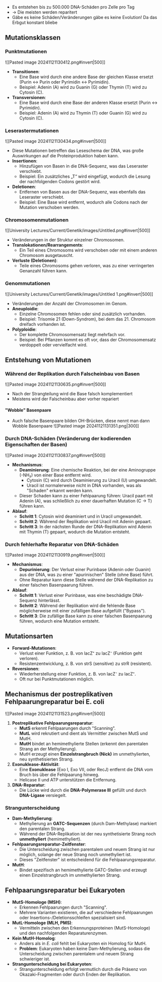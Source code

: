 - Es entstehen bis zu 500.000 DNA-Schäden pro Zelle pro Tag
- -> Die meisten werden reparitert
- Gäbe es keine Schäden/Veränderungen gäbe es keine Evolution! Da das Erbgut konstant bliebe
## Mutationsklassen
### Punktmutationen
![[Pasted image 20241121130412.png#invert|500]]
- **Transitionen**:
    - Eine Base wird durch eine andere Base der gleichen Klasse ersetzt (Purin ↔ Purin oder Pyrimidin ↔ Pyrimidin).
    - Beispiel: Adenin (A) wird zu Guanin (G) oder Thymin (T) wird zu Cytosin (C).
- **Transversionen**:
    - Eine Base wird durch eine Base der anderen Klasse ersetzt (Purin ↔ Pyrimidin).
    - Beispiel: Adenin (A) wird zu Thymin (T) oder Guanin (G) wird zu Cytosin (C).
### Leserastermutationen
![[Pasted image 20241121130434.png#invert|500]]
- Diese Mutationen betreffen das Leseschema der DNA, was große Auswirkungen auf die Proteinproduktion haben kann.
- **Insertionen**:
    - Hinzufügen von Basen in die DNA-Sequenz, was das Leseraster verschiebt.
    - Beispiel: Ein zusätzliches „T“ wird eingefügt, wodurch die Lesung der nachfolgenden Codons gestört wird.
- **Deletionen**:
    - Entfernen von Basen aus der DNA-Sequenz, was ebenfalls das Leseraster verschiebt.
    - Beispiel: Eine Base wird entfernt, wodurch alle Codons nach der Mutation verschoben werden.
### Chromosomenmutationen
![[University Lectures/Current/Genetik/images/Untitled.png#invert|500]]
- Veränderungen in der Struktur einzelner Chromosomen.
- **Translokationen/Rearrangements**:
    - Ein Teil eines Chromosoms wird verschoben oder mit einem anderen Chromosom ausgetauscht.
- **Verluste (Deletionen)**:
    - Teile eines Chromosoms gehen verloren, was zu einer verringerten Genanzahl führen kann.
### Genommutationen
![[University Lectures/Current/Genetik/images/Untitled 1.png#invert|500]]
- Veränderungen der Anzahl der Chromosomen im Genom.
- **Aneuploidie**:
    - Einzelne Chromosomen fehlen oder sind zusätzlich vorhanden.
    - Beispiel: Trisomie 21 (Down-Syndrom), bei dem das 21. Chromosom dreifach vorhanden ist.
- **Polyploidie**:
    - Der komplette Chromosomensatz liegt mehrfach vor.
    - Beispiel: Bei Pflanzen kommt es oft vor, dass der Chromosomensatz verdoppelt oder vervielfacht wird.
## Entstehung von Mutationen
### Während der Replikation durch Falscheinbau von Basen
![[Pasted image 20241121130635.png#invert|500]]
- Nach der Strangteilung wird die Base falsch komplementiert
- Meistens wird der Falscheinbau aber vorher repariert
#### "Wobble" Basenpaare
- Auch falsche Basenpaare bilden OH-Brücken, diese nennt man dann Wobble Basenpaare
![[Pasted image 20241121131351.png|300]]
### Durch DNA-Schäden (Veränderung der kodierenden Eigenschaften der Basen)
![[Pasted image 20241121130837.png#invert|500]]
- **Mechanismus**:
    - **Deaminierung**: Eine chemische Reaktion, bei der eine Aminogruppe (-NH₂) von einer Base entfernt wird.
        - Cytosin (C) wird durch Deaminierung zu Uracil (U) umgewandelt.
        - Uracil ist normalerweise nicht in DNA vorhanden, was als "Schaden" erkannt werden kann.
    - Dieser Schaden kann zu einer Fehlpaarung führen: Uracil paart mit Adenin (A), was schließlich zu einer dauerhaften Mutation (C → T) führen kann.
- **Ablauf**:
    - **Schritt 1**: Cytosin wird deaminiert und in Uracil umgewandelt.
    - **Schritt 2**: Während der Replikation wird Uracil mit Adenin gepaart.
    - **Schritt 3**: In der nächsten Runde der DNA-Replikation wird Adenin mit Thymin (T) gepaart, wodurch die Mutation entsteht.
### Durch fehlerhafte Reparatur von DNA-Schäden
![[Pasted image 20241121130919.png#invert|500]]
- **Mechanismus**:
    - **Depurinierung**: Der Verlust einer Purinbase (Adenin oder Guanin) aus der DNA, was zu einer "apurinischen" Stelle (ohne Base) führt.
    - Ohne Reparatur kann diese Stelle während der DNA-Replikation zu einer falschen Basenpaarung führen.
- **Ablauf**:
    - **Schritt 1**: Verlust einer Purinbase, was eine beschädigte DNA-Sequenz hinterlässt.
    - **Schritt 2**: Während der Replikation wird die fehlende Base möglicherweise mit einer zufälligen Base aufgefüllt ("Bypass").
    - **Schritt 3**: Die zufällige Base kann zu einer falschen Basenpaarung führen, wodurch eine Mutation entsteht.
## Mutationsarten
- **Forward-Mutationen**:
    - Verlust einer Funktion, z. B. von lacZ⁺ zu lacZ⁻ (Funktion geht verloren).
    - Resistenzentwicklung, z. B. von strS (sensitive) zu strR (resistent).
- **Reversionen**:
    - Wiederherstellung einer Funktion, z. B. von lacZ⁻ zu lacZ⁺.
    - Oft nur bei Punktmutationen möglich.
## Mechanismus der postreplikativen Fehlpaarungreparatur bei E. coli
![[Pasted image 20241121131523.png#invert|500]]
1. **Postreplikative Fehlpaarungsreparatur**:
    - **MutS** erkennt Fehlpaarungen durch "Scanning".
    - **MutL** wird rekrutiert und dient als Vermittler zwischen MutS und MutH.
    - **MutH** bindet an hemimethylierte Stellen (erkennt den parentalen Strang an der Methylierung).
    - MutH erzeugt einen **Einzelstrangbruch (Nick)** im unmethylierten, neu synthetisierten Strang.
2. **Exonuklease-Aktivität**:
    - Eine **Exonuklease** (Exo I, Exo VII, oder RecJ) entfernt die DNA vom Bruch bis über die Fehlpaarung hinweg.
    - Helicase II und ATP unterstützen die Entfernung.
3. **DNA-Reparatur**:
    - Die Lücke wird durch die **DNA-Polymerase III** gefüllt und durch **DNA-Ligase** versiegelt.
### Strangunterscheidung
- **Dam-Methylierung**:
    - Methylierung an **GATC-Sequenzen** (durch Dam-Methylase) markiert den parentalen Strang.
    - Während der DNA-Replikation ist der neu synthetisierte Strang noch **unmethyliert** (hemimethyliert).
- **Fehlpaarungsreparatur-Zeitfenster**:
    - Die Unterscheidung zwischen parentalem und neuem Strang ist nur möglich, solange der neue Strang noch unmethyliert ist.
    - Dieses "Zeitfenster" ist entscheidend für die Fehlpaarungsreparatur.
- **MutH**:
    - Bindet spezifisch an hemimethylierte GATC-Stellen und erzeugt einen Einzelstrangbruch im unmethylierten Strang.
## Fehlpaarungsreparatur bei Eukaryoten
- **MutS-Homologe (MSH)**:
    - Erkennen Fehlpaarungen durch "Scanning".
    - Mehrere Varianten existieren, die auf verschiedene Fehlpaarungen oder Insertions-/Deletionsschleifen spezialisiert sind.
- **MutL-Homologe (MLH, PMS)**:
    - Vermitteln zwischen den Erkennungsproteinen (MutS-Homologe) und den nachfolgenden Reparaturenzymen.
- **Kein MutH-Homolog**:
    - Anders als in _E. coli_ fehlt bei Eukaryoten ein Homolog für MutH.
    - **Problem**: Eukaryoten haben keine Dam-Methylierung, sodass die Unterscheidung zwischen parentalem und neuem Strang schwieriger ist.
- **Strangunterscheidung bei Eukaryoten**:
    - Strangunterscheidung erfolgt vermutlich durch die Präsenz von Okazaki-Fragmenten oder durch Enden der Replikation.